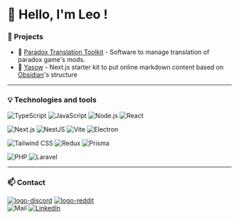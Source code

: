 # 👋 Hello, I'm Leo !

### 🔨 Projects

- 🚀 [Paradox Translation Toolkit](https://github.com/khoeos/paradox-translation-toolkit) - Software to manage translation of paradox game's mods.
- 📄 [Yasow](https://github.com/khoeos/yasow) - Next.js starter kit to put online markdown content based on [Obsidian](https://obsidian.md/)'s structure

---

### 💡 Technologies and tools
![TypeScript](https://img.shields.io/badge/-TypeScript-grey?style=flat&logo=typescript&logoColor=3178C6)
![JavaScript](https://img.shields.io/badge/-JavaScript-grey?style=flat&logo=javascript&logoColor=F7DF1E)
![Node.js](https://img.shields.io/badge/-Node.js-grey?style=flat&logo=node.js&logoColor=339933)
![React](https://img.shields.io/badge/-React-grey?style=flat&logo=react&logoColor=61DAFB)

![Next.js](https://img.shields.io/badge/-Next.js-grey?style=flat&logo=next.js&logoColor=ffffff)
![NestJS](https://img.shields.io/badge/-NestJS-grey?style=flat&logo=nestjs&logoColor=E0234E)
![Vite](https://img.shields.io/badge/-Vite-grey?style=flat&logo=vite&logoColor=646CFF)
![Electron](https://img.shields.io/badge/-Electron-grey?style=flat&logo=electron&logoColor=47848F)

![Tailwind CSS](https://img.shields.io/badge/-Tailwind%20CSS-grey?style=flat&logo=tailwind-css&logoColor=06B6D4)
![Redux](https://img.shields.io/badge/-Redux-grey?style=flat&logo=redux&logoColor=764ABC)
![Prisma](https://img.shields.io/badge/-Prisma-grey?style=flat&logo=prisma&logoColor=2D3748)

![PHP](https://img.shields.io/badge/-PHP-grey?style=flat&logo=php&logoColor=777BB4)
![Laravel](https://img.shields.io/badge/-Laravel-grey?style=flat&logo=laravel&logoColor=FF2D20)

---

### 📫 Contact
[![logo-discord](https://img.shields.io/badge/khoeos-grey?style=flat&logo=discord)](https://discordapp.com/users/170144954964770816)
[![logo-reddit](https://img.shields.io/badge/khoeos-grey?style=flat&logo=reddit)](https://www.reddit.com/user/khoeos/) <br/>
![Mail](https://img.shields.io/badge/contact@ljeanjean.me-grey?style=flat&logo=mail.ru&logoColor=ffffff) 
[![LinkedIn](https://img.shields.io/badge/-LinkedIn-grey?style=flat&logo=linkedin&logoColor=0A66C2)](https://www.linkedin.com/in/leo-jeanjean/)


